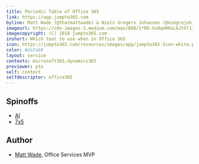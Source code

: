 ```yaml
---
title: Periodic Table of Office 365
link: https://app.jumpto365.com
byline: Matt Wade (@thatmattwade) & Niels Gregers Johansen (@niegrejoh)
imageurl: https://cdn-images-1.medium.com/max/800/1*RD-XvOqoRKoLkJtVl1jJmw.png
imagecopyright: (C) 2018 jumpto365.com
inshort: Which tool to use when in Office 365
icon: https://jumpto365.com/resources/images/app/jumpto365-Icon-white.png
color: #2a7ab9 
layout: service
contexts: microsoft365,dynamics365
previewer: pto
self: context
selfdescriptor: office365
---
```



## Spinoffs

- [AI](/context/ai)
- [7x5](/context/35tiles)

Author
---------

-   [Matt Wade](https://www.linkedin.com/in/thatmattwade/), Office Services MVP
